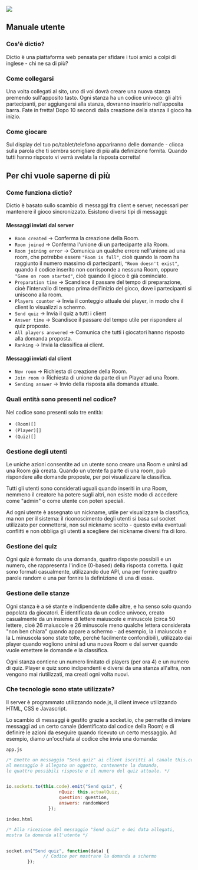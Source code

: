 ![](https://github.com/imaprincess/Dictio/blob/master/Images/dictiogame.png)

## Manuale utente
### Cos'è dictio? 
Dictio è una piattaforma web pensata per sfidare i tuoi amici a colpi di inglese - chi ne sa di più? 

### Come collegarsi
Una volta collegati al sito, uno di voi dovrà creare una nuova stanza premendo sull'apposito tasto. Ogni stanza ha un codice univoco: gli altri partecipanti, per aggiungersi alla stanza, dovranno inserirlo nell'apposita barra. Fate in fretta! Dopo 10 secondi dalla creazione della stanza il gioco ha inizio. 

### Come giocare
Sul display del tuo pc/tablet/telefono appariranno delle domande - clicca sulla parola che ti sembra somigliare di più alla definizione fornita. Quando tutti hanno risposto vi verrà svelata la risposta corretta!

## Per chi vuole saperne di più
### Come funziona dictio?
Dictio è basato sullo scambio di messaggi fra client e server, necessari per mantenere il gioco sincronizzato.
Esistono diversi tipi di messaggi: 

#### Messaggi inviati dal server 
* ```Room created``` -> Conferma la creazione della Room. 
* ```Room joined``` -> Conferma l'unione di un partecipante alla Room.
* ```Room joining error``` -> Comunica un qualche errore nell'unione ad una room, che potrebbe essere ```"Room is full"```, cioè quando la room ha raggiunto il numero massimo di partecipanti, ```"Room doesn't exist"```, quando il codice inserito non corrisponde a nessuna Room, oppure ```"Game on room started"```, cioè quando il gioco è già cominciato.  
* ```Preparation time``` -> Scandisce il passare del tempo di preparazione, cioè l'intervallo di tempo prima dell'inizio del gioco, dove i partecipanti si uniscono alla room.
* ```Players counter``` -> Invia il conteggio attuale dei player, in modo che il client lo visualizzi a schermo.
* ```Send quiz``` -> Invia il quiz a tutti i client
* ```Answer time``` -> Scandisce il passare del tempo utile per rispondere al quiz proposto.
* ```All players answered``` -> Comunica che tutti i giocatori hanno risposto alla domanda proposta. 
* ```Ranking``` -> Invia la classifica ai client.

#### Messaggi inviati dal client
* ```New room``` -> Richiesta di creazione della Room.
* ```Join room``` -> Richiesta di unione da parte di un Player ad una Room.
* ```Sending answer``` -> Invio della risposta alla domanda attuale.
 
### Quali entità sono presenti nel codice? 
Nel codice sono presenti solo tre entità: 
* ```(Room)[]```
* ```(Player)[]```
* ```(Quiz)[]```

### Gestione degli utenti
Le uniche azioni consentite ad un utente sono creare una Room e unirsi ad una Room già creata. Quando un utente fa parte di una room, può rispondere alle domande proposte, per poi visualizzare la classifica. 

Tutti gli utenti sono considerati uguali quando inseriti in una Room, nemmeno il creatore ha potere sugli altri, non esiste modo di accedere come "admin" o come utente con poteri speciali. 

Ad ogni utente è assegnato un nickname, utile per visualizzare la classifica, ma non per il sistema: il riconoscimento degli utenti si basa sul socket utilizzato per connettersi, non sul nickname scelto - questo evita eventuali conflitti e non obbliga gli utenti a scegliere dei nickname diversi fra di loro. 

### Gestione dei quiz
Ogni quiz è formato da una domanda, quattro risposte possibili e un numero, che rappresenta l'indice (0-based) della risposta corretta. 
I quiz sono formati casualmente, utilizzando due API, una per fornire quattro parole random e una per fornire la definizione di una di esse.

### Gestione delle stanze
Ogni stanza è a sé stante e indipendente dalle altre, e ha senso solo quando popolata da giocatori. È identificata da un codice univoco, creato casualmente da un insieme di lettere maiuscole e minuscole (circa 50 lettere, cioè 26 maiuscole e 26 minuscole meno qualche lettera considerata "non ben chiara" quando appare a schermo - ad esempio, la i maiuscola e la L minuscola sono state tolte, perché facilmente confondibili), utilizzato dai player quando vogliono unirsi ad una nuova Room e dal server quando vuole emettere le domande e la classifica.

Ogni stanza contiene un numero limitato di players (per ora 4) e un numero di quiz. Player e quiz sono indipendenti e diversi da una stanza all'altra, non vengono mai riutilizzati, ma creati ogni volta nuovi. 


### Che tecnologie sono state utilizzate? 
Il server è programmato utilizzando node.js, il client invece utilizzando HTML, CSS e Javascript. 

Lo scambio di messaggi è gestito grazie a socket.io, che permette di inviare messaggi ad un certo canale (identificato dal codice della Room) e di definire le azioni da eseguire quando ricevuto un certo messaggio. 
Ad esempio, diamo un'occhiata al codice che invia una domanda: 

```app.js```
```javascript
/* Emette un messaggio "Send quiz" ai client iscritti al canale this.code (il codice della Room attuale), 
al messaggio è allegato un oggetto, contenente la domanda, 
le quattro possibili risposte e il numero del quiz attuale. */


io.sockets.to(this.code).emit("Send quiz", {
                    nQuiz: this.actualQuiz,
                    question: question,
                    answers: randomWord
                });
```

```index.html```
```javascript
/* Alla ricezione del messaggio "Send quiz" e dei data allegati, 
mostra la domanda all'utente */


socket.on("Send quiz", function(data) {
              // Codice per mostrare la domanda a schermo
        });
```

